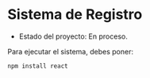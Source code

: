 <h1> Sistema de Registro</h1>

- Estado del proyecto: En proceso.

Para ejecutar el sistema, debes poner:

```npm install react```
